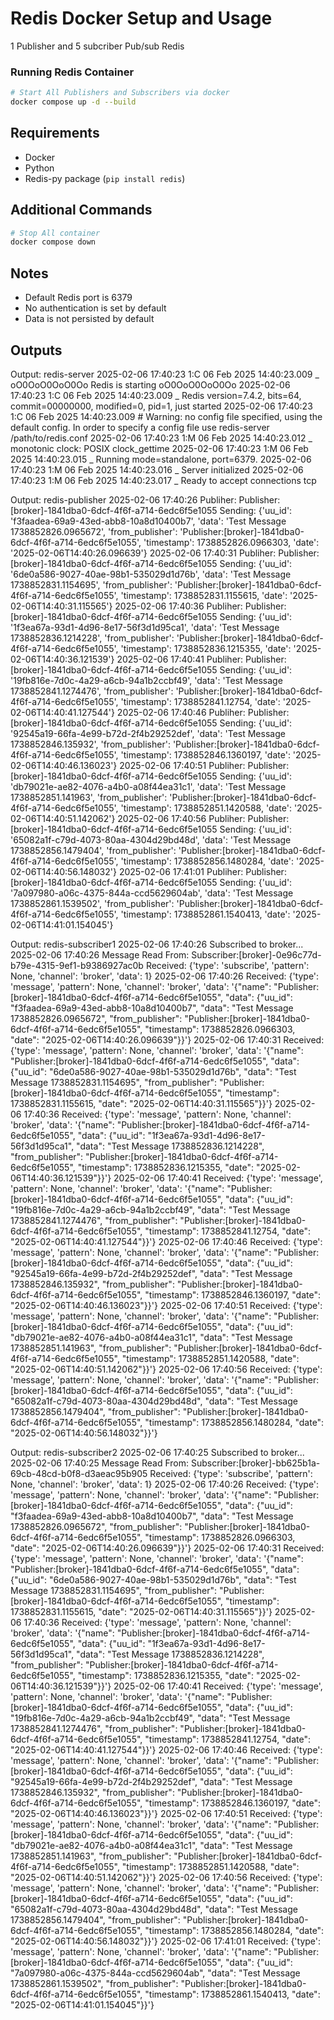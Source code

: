 # Redis Docker Setup and Usage

1 Publisher and 5 subcriber Pub/sub Redis

### Running Redis Container

```bash
# Start All Publishers and Subscribers via docker
docker compose up -d --build
```

## Requirements

- Docker
- Python
- Redis-py package (`pip install redis`)

## Additional Commands

```bash
# Stop All container
docker compose down
```

## Notes

- Default Redis port is 6379
- No authentication is set by default
- Data is not persisted by default

## Outputs

Output: redis-server
2025-02-06 17:40:23 1:C 06 Feb 2025 14:40:23.009 _ oO0OoO0OoO0Oo Redis is starting oO0OoO0OoO0Oo
2025-02-06 17:40:23 1:C 06 Feb 2025 14:40:23.009 _ Redis version=7.4.2, bits=64, commit=00000000, modified=0, pid=1, just started
2025-02-06 17:40:23 1:C 06 Feb 2025 14:40:23.009 # Warning: no config file specified, using the default config. In order to specify a config file use redis-server /path/to/redis.conf
2025-02-06 17:40:23 1:M 06 Feb 2025 14:40:23.012 _ monotonic clock: POSIX clock_gettime
2025-02-06 17:40:23 1:M 06 Feb 2025 14:40:23.015 _ Running mode=standalone, port=6379.
2025-02-06 17:40:23 1:M 06 Feb 2025 14:40:23.016 _ Server initialized
2025-02-06 17:40:23 1:M 06 Feb 2025 14:40:23.017 _ Ready to accept connections tcp

Output: redis-publisher
2025-02-06 17:40:26 Publiher: Publisher:[broker]-1841dba0-6dcf-4f6f-a714-6edc6f5e1055 Sending: {'uu_id': 'f3faadea-69a9-43ed-abb8-10a8d10400b7', 'data': 'Test Message 1738852826.0965672', 'from_publisher': 'Publisher:[broker]-1841dba0-6dcf-4f6f-a714-6edc6f5e1055', 'timestamp': 1738852826.0966303, 'date': '2025-02-06T14:40:26.096639'}
2025-02-06 17:40:31 Publiher: Publisher:[broker]-1841dba0-6dcf-4f6f-a714-6edc6f5e1055 Sending: {'uu_id': '6de0a586-9027-40ae-98b1-535029d1d76b', 'data': 'Test Message 1738852831.1154695', 'from_publisher': 'Publisher:[broker]-1841dba0-6dcf-4f6f-a714-6edc6f5e1055', 'timestamp': 1738852831.1155615, 'date': '2025-02-06T14:40:31.115565'}
2025-02-06 17:40:36 Publiher: Publisher:[broker]-1841dba0-6dcf-4f6f-a714-6edc6f5e1055 Sending: {'uu_id': '1f3ea67a-93d1-4d96-8e17-56f3d1d95ca1', 'data': 'Test Message 1738852836.1214228', 'from_publisher': 'Publisher:[broker]-1841dba0-6dcf-4f6f-a714-6edc6f5e1055', 'timestamp': 1738852836.1215355, 'date': '2025-02-06T14:40:36.121539'}
2025-02-06 17:40:41 Publiher: Publisher:[broker]-1841dba0-6dcf-4f6f-a714-6edc6f5e1055 Sending: {'uu_id': '19fb816e-7d0c-4a29-a6cb-94a1b2ccbf49', 'data': 'Test Message 1738852841.1274476', 'from_publisher': 'Publisher:[broker]-1841dba0-6dcf-4f6f-a714-6edc6f5e1055', 'timestamp': 1738852841.12754, 'date': '2025-02-06T14:40:41.127544'}
2025-02-06 17:40:46 Publiher: Publisher:[broker]-1841dba0-6dcf-4f6f-a714-6edc6f5e1055 Sending: {'uu_id': '92545a19-66fa-4e99-b72d-2f4b29252def', 'data': 'Test Message 1738852846.135932', 'from_publisher': 'Publisher:[broker]-1841dba0-6dcf-4f6f-a714-6edc6f5e1055', 'timestamp': 1738852846.1360197, 'date': '2025-02-06T14:40:46.136023'}
2025-02-06 17:40:51 Publiher: Publisher:[broker]-1841dba0-6dcf-4f6f-a714-6edc6f5e1055 Sending: {'uu_id': 'db79021e-ae82-4076-a4b0-a08f44ea31c1', 'data': 'Test Message 1738852851.141963', 'from_publisher': 'Publisher:[broker]-1841dba0-6dcf-4f6f-a714-6edc6f5e1055', 'timestamp': 1738852851.1420588, 'date': '2025-02-06T14:40:51.142062'}
2025-02-06 17:40:56 Publiher: Publisher:[broker]-1841dba0-6dcf-4f6f-a714-6edc6f5e1055 Sending: {'uu_id': '65082a1f-c79d-4073-80aa-4304d29bd48d', 'data': 'Test Message 1738852856.1479404', 'from_publisher': 'Publisher:[broker]-1841dba0-6dcf-4f6f-a714-6edc6f5e1055', 'timestamp': 1738852856.1480284, 'date': '2025-02-06T14:40:56.148032'}
2025-02-06 17:41:01 Publiher: Publisher:[broker]-1841dba0-6dcf-4f6f-a714-6edc6f5e1055 Sending: {'uu_id': '7a097980-a06c-4375-844a-ccd5629604ab', 'data': 'Test Message 1738852861.1539502', 'from_publisher': 'Publisher:[broker]-1841dba0-6dcf-4f6f-a714-6edc6f5e1055', 'timestamp': 1738852861.1540413, 'date': '2025-02-06T14:41:01.154045'}

Output: redis-subscriber1
2025-02-06 17:40:26 Subscribed to broker...
2025-02-06 17:40:26 Message Read From: Subscriber:[broker]-0e96c77d-b79e-4315-9ef1-b9386927ac0b Received: {'type': 'subscribe', 'pattern': None, 'channel': 'broker', 'data': 1}
2025-02-06 17:40:26 Received: {'type': 'message', 'pattern': None, 'channel': 'broker', 'data': '{"name": "Publisher:[broker]-1841dba0-6dcf-4f6f-a714-6edc6f5e1055", "data": {"uu_id": "f3faadea-69a9-43ed-abb8-10a8d10400b7", "data": "Test Message 1738852826.0965672", "from_publisher": "Publisher:[broker]-1841dba0-6dcf-4f6f-a714-6edc6f5e1055", "timestamp": 1738852826.0966303, "date": "2025-02-06T14:40:26.096639"}}'}
2025-02-06 17:40:31 Received: {'type': 'message', 'pattern': None, 'channel': 'broker', 'data': '{"name": "Publisher:[broker]-1841dba0-6dcf-4f6f-a714-6edc6f5e1055", "data": {"uu_id": "6de0a586-9027-40ae-98b1-535029d1d76b", "data": "Test Message 1738852831.1154695", "from_publisher": "Publisher:[broker]-1841dba0-6dcf-4f6f-a714-6edc6f5e1055", "timestamp": 1738852831.1155615, "date": "2025-02-06T14:40:31.115565"}}'}
2025-02-06 17:40:36 Received: {'type': 'message', 'pattern': None, 'channel': 'broker', 'data': '{"name": "Publisher:[broker]-1841dba0-6dcf-4f6f-a714-6edc6f5e1055", "data": {"uu_id": "1f3ea67a-93d1-4d96-8e17-56f3d1d95ca1", "data": "Test Message 1738852836.1214228", "from_publisher": "Publisher:[broker]-1841dba0-6dcf-4f6f-a714-6edc6f5e1055", "timestamp": 1738852836.1215355, "date": "2025-02-06T14:40:36.121539"}}'}
2025-02-06 17:40:41 Received: {'type': 'message', 'pattern': None, 'channel': 'broker', 'data': '{"name": "Publisher:[broker]-1841dba0-6dcf-4f6f-a714-6edc6f5e1055", "data": {"uu_id": "19fb816e-7d0c-4a29-a6cb-94a1b2ccbf49", "data": "Test Message 1738852841.1274476", "from_publisher": "Publisher:[broker]-1841dba0-6dcf-4f6f-a714-6edc6f5e1055", "timestamp": 1738852841.12754, "date": "2025-02-06T14:40:41.127544"}}'}
2025-02-06 17:40:46 Received: {'type': 'message', 'pattern': None, 'channel': 'broker', 'data': '{"name": "Publisher:[broker]-1841dba0-6dcf-4f6f-a714-6edc6f5e1055", "data": {"uu_id": "92545a19-66fa-4e99-b72d-2f4b29252def", "data": "Test Message 1738852846.135932", "from_publisher": "Publisher:[broker]-1841dba0-6dcf-4f6f-a714-6edc6f5e1055", "timestamp": 1738852846.1360197, "date": "2025-02-06T14:40:46.136023"}}'}
2025-02-06 17:40:51 Received: {'type': 'message', 'pattern': None, 'channel': 'broker', 'data': '{"name": "Publisher:[broker]-1841dba0-6dcf-4f6f-a714-6edc6f5e1055", "data": {"uu_id": "db79021e-ae82-4076-a4b0-a08f44ea31c1", "data": "Test Message 1738852851.141963", "from_publisher": "Publisher:[broker]-1841dba0-6dcf-4f6f-a714-6edc6f5e1055", "timestamp": 1738852851.1420588, "date": "2025-02-06T14:40:51.142062"}}'}
2025-02-06 17:40:56 Received: {'type': 'message', 'pattern': None, 'channel': 'broker', 'data': '{"name": "Publisher:[broker]-1841dba0-6dcf-4f6f-a714-6edc6f5e1055", "data": {"uu_id": "65082a1f-c79d-4073-80aa-4304d29bd48d", "data": "Test Message 1738852856.1479404", "from_publisher": "Publisher:[broker]-1841dba0-6dcf-4f6f-a714-6edc6f5e1055", "timestamp": 1738852856.1480284, "date": "2025-02-06T14:40:56.148032"}}'}

Output: redis-subscriber2
2025-02-06 17:40:25 Subscribed to broker...
2025-02-06 17:40:25 Message Read From: Subscriber:[broker]-bb625b1a-69cb-48cd-b0f8-d3aeac95b905 Received: {'type': 'subscribe', 'pattern': None, 'channel': 'broker', 'data': 1}
2025-02-06 17:40:26 Received: {'type': 'message', 'pattern': None, 'channel': 'broker', 'data': '{"name": "Publisher:[broker]-1841dba0-6dcf-4f6f-a714-6edc6f5e1055", "data": {"uu_id": "f3faadea-69a9-43ed-abb8-10a8d10400b7", "data": "Test Message 1738852826.0965672", "from_publisher": "Publisher:[broker]-1841dba0-6dcf-4f6f-a714-6edc6f5e1055", "timestamp": 1738852826.0966303, "date": "2025-02-06T14:40:26.096639"}}'}
2025-02-06 17:40:31 Received: {'type': 'message', 'pattern': None, 'channel': 'broker', 'data': '{"name": "Publisher:[broker]-1841dba0-6dcf-4f6f-a714-6edc6f5e1055", "data": {"uu_id": "6de0a586-9027-40ae-98b1-535029d1d76b", "data": "Test Message 1738852831.1154695", "from_publisher": "Publisher:[broker]-1841dba0-6dcf-4f6f-a714-6edc6f5e1055", "timestamp": 1738852831.1155615, "date": "2025-02-06T14:40:31.115565"}}'}
2025-02-06 17:40:36 Received: {'type': 'message', 'pattern': None, 'channel': 'broker', 'data': '{"name": "Publisher:[broker]-1841dba0-6dcf-4f6f-a714-6edc6f5e1055", "data": {"uu_id": "1f3ea67a-93d1-4d96-8e17-56f3d1d95ca1", "data": "Test Message 1738852836.1214228", "from_publisher": "Publisher:[broker]-1841dba0-6dcf-4f6f-a714-6edc6f5e1055", "timestamp": 1738852836.1215355, "date": "2025-02-06T14:40:36.121539"}}'}
2025-02-06 17:40:41 Received: {'type': 'message', 'pattern': None, 'channel': 'broker', 'data': '{"name": "Publisher:[broker]-1841dba0-6dcf-4f6f-a714-6edc6f5e1055", "data": {"uu_id": "19fb816e-7d0c-4a29-a6cb-94a1b2ccbf49", "data": "Test Message 1738852841.1274476", "from_publisher": "Publisher:[broker]-1841dba0-6dcf-4f6f-a714-6edc6f5e1055", "timestamp": 1738852841.12754, "date": "2025-02-06T14:40:41.127544"}}'}
2025-02-06 17:40:46 Received: {'type': 'message', 'pattern': None, 'channel': 'broker', 'data': '{"name": "Publisher:[broker]-1841dba0-6dcf-4f6f-a714-6edc6f5e1055", "data": {"uu_id": "92545a19-66fa-4e99-b72d-2f4b29252def", "data": "Test Message 1738852846.135932", "from_publisher": "Publisher:[broker]-1841dba0-6dcf-4f6f-a714-6edc6f5e1055", "timestamp": 1738852846.1360197, "date": "2025-02-06T14:40:46.136023"}}'}
2025-02-06 17:40:51 Received: {'type': 'message', 'pattern': None, 'channel': 'broker', 'data': '{"name": "Publisher:[broker]-1841dba0-6dcf-4f6f-a714-6edc6f5e1055", "data": {"uu_id": "db79021e-ae82-4076-a4b0-a08f44ea31c1", "data": "Test Message 1738852851.141963", "from_publisher": "Publisher:[broker]-1841dba0-6dcf-4f6f-a714-6edc6f5e1055", "timestamp": 1738852851.1420588, "date": "2025-02-06T14:40:51.142062"}}'}
2025-02-06 17:40:56 Received: {'type': 'message', 'pattern': None, 'channel': 'broker', 'data': '{"name": "Publisher:[broker]-1841dba0-6dcf-4f6f-a714-6edc6f5e1055", "data": {"uu_id": "65082a1f-c79d-4073-80aa-4304d29bd48d", "data": "Test Message 1738852856.1479404", "from_publisher": "Publisher:[broker]-1841dba0-6dcf-4f6f-a714-6edc6f5e1055", "timestamp": 1738852856.1480284, "date": "2025-02-06T14:40:56.148032"}}'}
2025-02-06 17:41:01 Received: {'type': 'message', 'pattern': None, 'channel': 'broker', 'data': '{"name": "Publisher:[broker]-1841dba0-6dcf-4f6f-a714-6edc6f5e1055", "data": {"uu_id": "7a097980-a06c-4375-844a-ccd5629604ab", "data": "Test Message 1738852861.1539502", "from_publisher": "Publisher:[broker]-1841dba0-6dcf-4f6f-a714-6edc6f5e1055", "timestamp": 1738852861.1540413, "date": "2025-02-06T14:41:01.154045"}}'}
